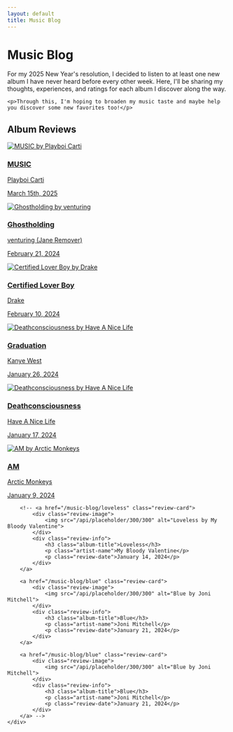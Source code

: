 ```yaml
---
layout: default
title: Music Blog
---
```


<div class="article-header">
    <h1>Music Blog</h1>
</div>

<div class="blog-intro">
    <p>For my 2025 New Year's resolution, I decided to listen to at least one new album I have never heard before every other week. Here, I'll be sharing my thoughts, experiences, and ratings for each album I discover along the way.</p>
    
    <p>Through this, I'm hoping to broaden my music taste and maybe help you discover some new favorites too!</p>
</div>

<section class="reviews-section">
    <h2>Album Reviews</h2>
    <div class="reviews-grid">
        <a href="/Blog/Reviews/PlayboiCarti-MUSIC" class="review-card">
            <div class="review-image">
                <img src="/Blog/AlbumCovers/PlayboiCarti-MUSIC.webp" alt="MUSIC by Playboi Carti">
            </div>
            <div class="review-info">
                <h3 class="album-title">MUSIC</h3>
                <p class="artist-name">Playboi Carti</p>
                <p class="review-date">March 15th, 2025</p>
            </div>
        </a>
        <a href="/Blog/Reviews/Venturing-Ghostholding" class="review-card">
            <div class="review-image">
                <img src="/Blog/AlbumCovers/Venturing-Ghostholding.jpg" alt="Ghostholding by venturing">
            </div>
            <div class="review-info">
                <h3 class="album-title">Ghostholding</h3>
                <p class="artist-name">venturing (Jane Remover)</p>
                <p class="review-date">February 21, 2024</p>
            </div>
        </a>
        <a href="/Blog/Reviews/Drake-CertifiedLoverBoy" class="review-card">
            <div class="review-image">
                <img src="/Blog/AlbumCovers/Drake-CertifiedLoverBoy.jpg" alt="Certified Lover Boy by Drake">
            </div>
            <div class="review-info">
                <h3 class="album-title">Certified Lover Boy</h3>
                <p class="artist-name">Drake</p>
                <p class="review-date">February 10, 2024</p>
            </div>
        </a>
        <a href="/Blog/Reviews/KanyeWest-Graduation" class="review-card">
            <div class="review-image">
                <img src="/Blog/AlbumCovers/KanyeWest-Graduation.jpg" alt="Deathconsciousness by Have A Nice Life">
            </div>
            <div class="review-info">
                <h3 class="album-title">Graduation</h3>
                <p class="artist-name">Kanye West</p>
                <p class="review-date">January 26, 2024</p>
            </div>
        </a>
        <a href="/Blog/Reviews/HaveANiceLife-Deathconsciousness" class="review-card">
            <div class="review-image">
                <img src="/Blog/AlbumCovers/HaveANiceLife-Deathconsciousness.jpg" alt="Deathconsciousness by Have A Nice Life">
            </div>
            <div class="review-info">
                <h3 class="album-title">Deathconsciousness</h3>
                <p class="artist-name">Have A Nice Life</p>
                <p class="review-date">January 17, 2024</p>
            </div>
        </a>
        <a href="/Blog/Reviews/ArcticMonkeys-AM" class="review-card">
            <div class="review-image">
                <img src="/Blog/AlbumCovers/ArcticMonkeys-AM.jpg" alt="AM by Arctic Monkeys">
            </div>
            <div class="review-info">
                <h3 class="album-title">AM</h3>
                <p class="artist-name">Arctic Monkeys</p>
                <p class="review-date">January 9, 2024</p>
            </div>
        </a>

        <!-- <a href="/music-blog/loveless" class="review-card">
            <div class="review-image">
                <img src="/api/placeholder/300/300" alt="Loveless by My Bloody Valentine">
            </div>
            <div class="review-info">
                <h3 class="album-title">Loveless</h3>
                <p class="artist-name">My Bloody Valentine</p>
                <p class="review-date">January 14, 2024</p>
            </div>
        </a>

        <a href="/music-blog/blue" class="review-card">
            <div class="review-image">
                <img src="/api/placeholder/300/300" alt="Blue by Joni Mitchell">
            </div>
            <div class="review-info">
                <h3 class="album-title">Blue</h3>
                <p class="artist-name">Joni Mitchell</p>
                <p class="review-date">January 21, 2024</p>
            </div>
        </a>

        <a href="/music-blog/blue" class="review-card">
            <div class="review-image">
                <img src="/api/placeholder/300/300" alt="Blue by Joni Mitchell">
            </div>
            <div class="review-info">
                <h3 class="album-title">Blue</h3>
                <p class="artist-name">Joni Mitchell</p>
                <p class="review-date">January 21, 2024</p>
            </div>
        </a> -->
    </div>
</section>
